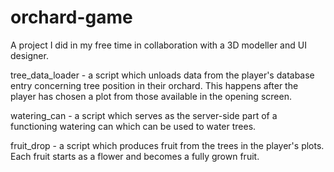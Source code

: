 # orchard-game

A project I did in my free time in collaboration with a 3D modeller and UI designer.

tree_data_loader - a script which unloads data from the player's database entry concerning tree position in their orchard. This happens after the player has 
chosen a plot from those available in the opening screen.

watering_can - a script which serves as the server-side part of a functioning watering can which can be used to water trees.

fruit_drop - a script which produces fruit from the trees in the player's plots. Each fruit starts as a flower and becomes a fully grown fruit.



